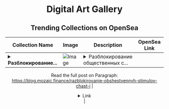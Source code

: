 <div align="center">

# Digital Art Gallery

## Trending Collections on OpenSea

| Collection Name                       | Image                                                                                     | Description                       | OpenSea Link                                                                                          |
|---------------------------------------|-------------------------------------------------------------------------------------------|-----------------------------------|--------------------------------------------------------------------------------------------------------|
| **<details><summary>Разблокирование...</summary>Разблокирование общественных стимулов: часть I</details>** | ![Image](https://i.seadn.io/s/raw/files/e17182e5e9e63bc6383036661a83a8de.webp?w=500&auto=format?w=200&auto=format) | <details><summary>Разблокирование общественных с...</summary>Разблокирование общественных стимулов: часть I

Read the full post on Paragraph: https://blog.mozaic.finance/razblokirovanie-obshestvennyh-stimulov-chast-i</details> | <details><summary>Link</summary>[Разблокирование общественных стимулов: часть I](https://opensea.io/collection/razblokirovanie-obshchestvennykh-stimulov-chast-i)</details> |

</div>